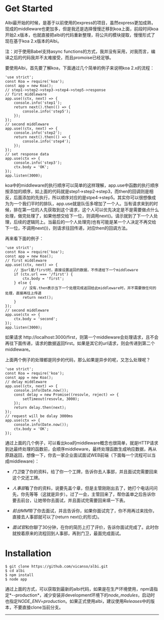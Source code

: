 # Get Started

Albi最开始的时候，是基于以前使用的express的项目，虽然express更加成熟，现成的middleware也更加多，但是我还是选择慢慢迁移到koa上面，前段时间koa开始2.x版本，也就直接把albi的代码重新整理，将公共的模块提取，慢慢形式了现在基于koa 2.x版本的Albi。

注：对于使用Babel支持async functions的方式，我并没有采用，对我而言，编译之后的代码我并不太难接受，而且promoise已经足够。

要使用Albi，首先要了解koa，下面通过几个简单的例子来说明koa 2.x的流程：


```
'use strict';
const Koa = require('koa');
const app = new Koa();
// step1->step2->step3->step4->step5->response
// first middleware
app.use((ctx, next) => {
	console.info('step1');
	return next().then(() => {
		console.info('step5');
	});
});
// second middleware
app.use((ctx, next) => {
	console.info('step2');
	return next().then(() => {
		console.info('step4');
	});
});
// set response data
app.use(ctx => {
	console.info('step3');
	ctx.body = 'OK';
});
app.listen(3000);
```

koa中的middleware的执行顺序可以简单的这样理解，app.use中函数的执行顺序按添加的顺序，如上面的代码就是step1->step2->step3，而then的回调则是相反，后面添加的先执行，所以顺序对应的是stpe4->step5。其实你可以很想像成为为一个我们平时的排队，app.use就是队伍多增加了一个人。当有请求来到的时候，排在第一位的人先获取到这个请求，这个人可以优先决定是不是需要做点什么处理，做完处理了，如果他想交给下一位，则调用next()。请示就到了下一个人处理，后续的逻辑同上。当最后的一个人处理完(也有可能是某一个人决定不再交给下一位，不调用next())，则请求往回传递，对应then的回调方法。


再来看下面的例子：

```
'use strict';
const Koa = require('koa');
const app = new Koa();
// first middleware
app.use((ctx, next) => {
	// 当url是/first时，直接设置返回的数据，不传递给下一个middleware
	if (ctx.url === '/first') {
		ctx.body = 'first';
	} else {
		// 没有.then表示当下一个处理完成返回给此middleware时，并不需要做任何的处理，直接再往上传递
		return next();
	}
});
// second middleware
app.use(ctx => {
	ctx.body = 'second';
});
app.listen(3000);
```

如果请求 http://localhost:3000/first，则第一个middleware会处理请求，且不会再往下面传递，请求的数据返回first。如果是其它的url请求，则会传递到第二个middleware。

上面两个例子的处理都是同步的代码，那么如果是异步的呢，又怎么处理呢？

```
'use strict';
const Koa = require('koa');
const app = new Koa();
// delay middleware
app.use((ctx, next) => {
	console.info(Date.now());
	const delay = new Promise((resovle, reject) => {
		setTimeout(resovle, 3000);
	});
	return delay.then(next);
});
// request will be dalay 3000ms
app.use(ctx => {
	console.info(Date.now());
	ctx.body = 'OK';
});
```

通过上面的几个例子，可以看出koa的middleware概念也很简单，就是HTTP请求到达最终处理的函数前，会顺序middleware，最终处理函数生成响应数据，再从原路返回，想像一下，你去一家企业面试面试WEB前端（下面每一个流程可以当成middleware）：

- *门卫*查了你的资料，给了你一个工牌，告诉你去人事部，并且面试完需要回来这个交还工牌。

- *人事部*看了你的资料，说要先盖个章，但是主管刚刚出去了，她打个电话问问先，你先等等（这就是异步）。过了一会，主管回来了，帮你盖单之后告诉你要去前台，让她带你去面试，并且面试完需要回来填一下表。

- *前台MM*带了你去面试，并且告诉你，如果你面试完了，你不用再过来找你，直接去人事部就可以了(return next();的形式)。

- *面试官*和你聊了30分钟，在你的简历上打了评价，告诉你面试完成了。此时你就按着原来的流程回到人事部，再到门卫，最面完成面试。

# Installation

```
$ git clone https://github.com/vicanso/albi.git
$ cd albi
$ npm install
$ node app
```

通过上面的方式，可以获取到最新的albi代码，如果是在生产环境使用，npm请指定*--production*，减少安装非development环境下的*node_modules*，启动时也指定*NODE_ENV=production*。如果正式使用albi，建议使用*Releases*中的版本，不要直接clone当前分支。

- - -


